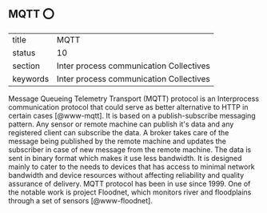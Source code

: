 ## MQTT :o:


|          |                                         |
| -------- | --------------------------------------- |
| title    | MQTT                                    | 
| status   | 10                                      |
| section  | Inter process communication Collectives |
| keywords | Inter process communication Collectives |


     
Message Queueing Telemetry Transport (MQTT) protocol is an
Interprocess communication protocol that could serve as better
alternative to HTTP in certain cases [@www-mqtt]. It is based on a
publish-subscribe messaging pattern. Any sensor or remote machine can
publish it's data and any registered client can subscribe the data. A
broker takes care of the message being published by the remote machine
and updates the subscriber in case of new message from the remote
machine. The data is sent in binary format which makes it use less
bandwidth. It is designed mainly to cater to the needs to devices that
has access to minimal network bandwidth and device resources without
affecting reliability and quality assurance of delivery. MQTT protocol
has been in use since 1999. One of the notable work is project
Floodnet, which monitors river and floodplains through a set of
sensors [@www-floodnet].



